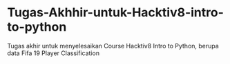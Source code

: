 # Tugas-Akhhir-untuk-Hacktiv8-intro-to-python
Tugas akhir untuk menyelesaikan Course Hacktiv8 Intro to Python, berupa data Fifa 19 Player Classification
